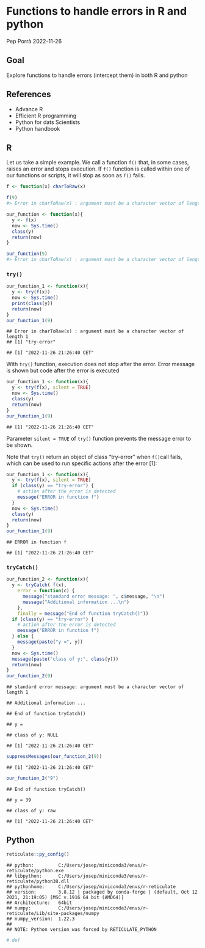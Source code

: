 Functions to handle errors in R and python
================
Pep Porrà
2022-11-26

## Goal

Explore functions to handle errors (intercept them) in both R and python

## References

-   Advance R
-   Efficient R programming
-   Python for dats Scientists
-   Python handbook

## R

Let us take a simple example. We call a function `f()` that, in some
cases, raises an error and stops execution. If `f()` function is called
within one of our functions or scripts, it will stop as soon as `f()`
fails.

``` r
f <- function(x) charToRaw(x)
```

``` r
f(9)
#> Error in charToRaw(x) : argument must be a character vector of length 1
```

``` r
our_function <- function(x){
  y <- f(x)
  now <- Sys.time()
  class(y)
  return(now)
}

our_function(9)
#> Error in charToRaw(x) : argument must be a character vector of length 1
```

### `try()`

``` r
our_function_1 <- function(x){
  y <- try(f(x))
  now <- Sys.time()
  print(class(y))
  return(now)
}
our_function_1(9)
```

    ## Error in charToRaw(x) : argument must be a character vector of length 1
    ## [1] "try-error"

    ## [1] "2022-11-26 21:26:40 CET"

With `try()` function, execution does not stop after the error. Error
message is shown but code after the error is executed

``` r
our_function_1 <- function(x){
  y <- try(f(x), silent = TRUE)
  now <- Sys.time()
  class(y)
  return(now)
}
our_function_1(9)
```

    ## [1] "2022-11-26 21:26:40 CET"

Parameter `silent = TRUE` of `try()` function prevents the message error
to be shown.

Note that `try()` return an object of class “try-error” when `f()`call
fails, which can be used to run specific actions after the error \[1\]:

``` r
our_function_1 <- function(x){
  y <- try(f(x), silent = TRUE)
  if (class(y) == "try-error") {
    # action after the error is detected
    message("ERROR in function f")
  }
  now <- Sys.time()
  class(y)
  return(now)
}
our_function_1(9)
```

    ## ERROR in function f

    ## [1] "2022-11-26 21:26:40 CET"

### `tryCatch()`

``` r
our_function_2 <- function(x){
  y <- tryCatch( f(x),
    error = function(c) {
      message("standard error message: ", c$message, "\n")
      message("Additional information ...\n")
    },
    finally = message("End of function tryCatch()"))
  if (class(y) == "try-error") {
    # action after the error is detected
    message("ERROR in function f")
  } else {
    message(paste("y =", y))
  }
  now <- Sys.time()
  message(paste("class of y:", class(y)))
  return(now)
}
our_function_2(9)
```

    ## standard error message: argument must be a character vector of length 1

    ## Additional information ...

    ## End of function tryCatch()

    ## y =

    ## class of y: NULL

    ## [1] "2022-11-26 21:26:40 CET"

``` r
suppressMessages(our_function_2(9))
```

    ## [1] "2022-11-26 21:26:40 CET"

``` r
our_function_2("9")
```

    ## End of function tryCatch()

    ## y = 39

    ## class of y: raw

    ## [1] "2022-11-26 21:26:40 CET"

## Python

``` r
reticulate::py_config()
```

    ## python:         C:/Users/josep/miniconda3/envs/r-reticulate/python.exe
    ## libpython:      C:/Users/josep/miniconda3/envs/r-reticulate/python38.dll
    ## pythonhome:     C:/Users/josep/miniconda3/envs/r-reticulate
    ## version:        3.8.12 | packaged by conda-forge | (default, Oct 12 2021, 21:19:05) [MSC v.1916 64 bit (AMD64)]
    ## Architecture:   64bit
    ## numpy:          C:/Users/josep/miniconda3/envs/r-reticulate/Lib/site-packages/numpy
    ## numpy_version:  1.22.3
    ## 
    ## NOTE: Python version was forced by RETICULATE_PYTHON

``` python
# def 
```
